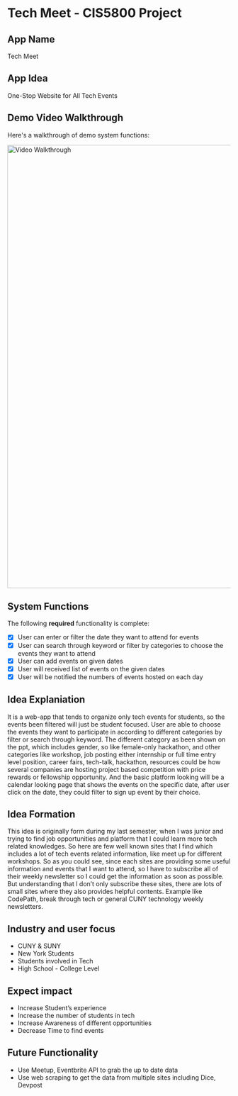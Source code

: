 # Tech Meet - CIS5800 Project
## App Name 
Tech Meet

## App Idea
One-Stop Website for All Tech Events

## Demo Video Walkthrough 

Here's a walkthrough of demo system functions:

<img src='http://g.recordit.co/Mzt7vhUNiD.gif' title='Video Walkthrough' width='1000' alt='Video Walkthrough' />

## System Functions
The following **required** functionality is complete:
* [X] User can enter or filter the date they want to attend for events
* [X] User can search through keyword or filter by categories to choose the events they want to attend
* [X] User can add events on given dates
* [X] User will received list of events on the given dates
* [X] User will be notified the numbers of events hosted on each day

## Idea Explaniation
It is a web-app that tends to organize only tech events for students, so the events been filtered will just be student focused.
User are able to choose the events they want to participate in according to different categories by filter or search through keyword. The different category as been shown on the ppt, which includes gender, so like female-only hackathon, and other categories like workshop, job posting either internship or full time entry level position, career fairs, tech-talk, hackathon, resources could be how several companies are hosting project based competition with price rewards or fellowship opportunity. And the basic platform looking will be a calendar looking page that shows the events on the specific date, after user click on the date, they could filter to sign up event by their choice.

## Idea Formation
This idea is originally form during my last semester, when I was junior and trying to find job opportunities and platform that I could learn more tech related knowledges. So here are few well known sites that I find which includes a lot of tech events related information, like meet up for different workshops. So as you could see, since each sites are providing some useful information and events that I want to attend, so I have to subscribe all of their weekly newsletter so I could get the information as soon as possible. But understanding that I don’t only subscribe these sites, there are lots of small sites where they also provides helpful contents. Example like CodePath, break through tech or general CUNY technology weekly newsletters. 

## Industry and user focus
* CUNY & SUNY
* New York Students
* Students involved in Tech
* High School - College Level

## Expect impact
* Increase Student’s experience
* Increase the number of students in tech
* Increase Awareness of different opportunities
* Decrease Time to find events

## Future Functionality
* Use Meetup, Eventbrite API to grab the up to date data
* Use web scraping to get the data from multiple sites including Dice, Devpost

